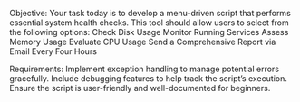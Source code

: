 Objective:
Your task today is to develop a menu-driven script that performs essential system health checks. This tool should allow users to select from the following options:
Check Disk Usage
Monitor Running Services
Assess Memory Usage
Evaluate CPU Usage
Send a Comprehensive Report via Email Every Four Hours

Requirements:
Implement exception handling to manage potential errors gracefully.
Include debugging features to help track the script’s execution.
Ensure the script is user-friendly and well-documented for beginners.